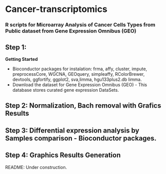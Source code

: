 # Cancer-transcriptomics

###  R scripts for Microarray Analysis of Cancer Cells Types from Public dataset from Gene Expression Omnibus (GEO)
## Step 1:

**Getting Started**
   - Bioconductor packages for instalation: frma, affy, cluster, impute, preprocessCore, WGCNA, GEOquery, simpleaffy, RColorBrewer, devtools,
     ggfortify, ggplot2, sva,limma, hgu133plus2.db limma.
   - Download the dataset for Gene Expression Omnibus (GEO) - This database stores curated gene expression DataSets.
## Step 2: Normalization, Bach removal  with Grafics Results
## Step 3: Differential expression analysis by Samples comparison - Bioconductor packages.
## Step 4: Graphics Results Generation

README: Under construction.
